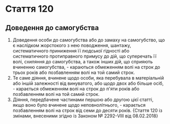Cтаття 120
====
Доведення до самогубства
----
1. Доведення особи до самогубства або до замаху на самогубство, що є наслідком жорстокого з нею поводження, шантажу, систематичного приниження її людської гідності або систематичного протиправного примусу до дій, що суперечать її волі, схиляння до самогубства, а також інших дій, що сприяють вчиненню самогубства, -
караються обмеженням волі на строк до трьох років або позбавленням волі на той самий строк.
2. Те саме діяння, вчинене щодо особи, яка перебувала в матеріальній або іншій залежності від винуватого, або щодо двох або більше осіб, -
карається обмеженням волі на строк до п'яти років або позбавленням волі на той самий строк.
3. Діяння, передбачене частинами першою або другою цієї статті, якщо воно було вчинене щодо неповнолітнього, -
карається позбавленням волі на строк від семи до десяти років.
{Стаття 120 із змінами, внесеними згідно із Законом № 2292-VIII від 08.02.2018}
